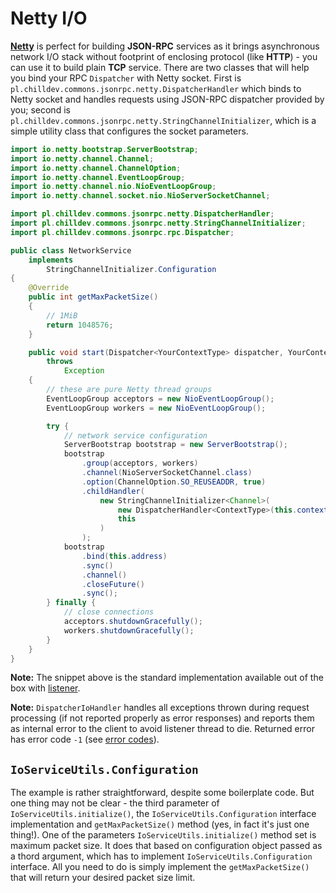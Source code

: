<!---
# This file is part of the ChillDev-Commons.
#
# @license http://mit-license.org/ The MIT license
# @copyright 2016 © by Rafał Wrzeszcz - Wrzasq.pl.
-->

# Netty I/O

[**Netty**](http://netty.io) is perfect for building **JSON-RPC** services as it brings asynchronous network I/O stack without footprint of enclosing protocol (like **HTTP**) - you can use it to build plain **TCP** service. There are two classes that will help you bind your RPC `Dispatcher` with Netty socket. First is `pl.chilldev.commons.jsonrpc.netty.DispatcherHandler` which binds to Netty socket and handles requests using JSON-RPC dispatcher provided by you; second is `pl.chilldev.commons.jsonrpc.netty.StringChannelInitializer`, which is a simple utility class that configures the socket parameters.

```java
import io.netty.bootstrap.ServerBootstrap;
import io.netty.channel.Channel;
import io.netty.channel.ChannelOption;
import io.netty.channel.EventLoopGroup;
import io.netty.channel.nio.NioEventLoopGroup;
import io.netty.channel.socket.nio.NioServerSocketChannel;

import pl.chilldev.commons.jsonrpc.netty.DispatcherHandler;
import pl.chilldev.commons.jsonrpc.netty.StringChannelInitializer;
import pl.chilldev.commons.jsonrpc.rpc.Dispatcher;

public class NetworkService
    implements
        StringChannelInitializer.Configuration
{
    @Override
    public int getMaxPacketSize()
    {
        // 1MiB
        return 1048576;
    }

    public void start(Dispatcher<YourContextType> dispatcher, YourContextType context)
        throws
            Exception
    {
        // these are pure Netty thread groups
        EventLoopGroup acceptors = new NioEventLoopGroup();
        EventLoopGroup workers = new NioEventLoopGroup();

        try {
            // network service configuration
            ServerBootstrap bootstrap = new ServerBootstrap();
            bootstrap
                .group(acceptors, workers)
                .channel(NioServerSocketChannel.class)
                .option(ChannelOption.SO_REUSEADDR, true)
                .childHandler(
                    new StringChannelInitializer<Channel>(
                        new DispatcherHandler<ContextType>(this.context, this.dispatcher),
                        this
                    )
                );
            bootstrap
                .bind(this.address)
                .sync()
                .channel()
                .closeFuture()
                .sync();
        } finally {
            // close connections
            acceptors.shutdownGracefully();
            workers.shutdownGracefully();
        }
    }
}
```

**Note:** The snippet above is the standard implementation available out of the box with <a href="./listener.html">listener</a>.

**Note:** `DispatcherIoHandler` handles all exceptions thrown during request processing (if not reported properly as error responses) and reports them as internal error to the client to avoid listener thread to die. Returned error has error code `-1` (see <a href="./rpc.html">error codes</a>).

## `IoServiceUtils.Configuration`

The example is rather straightforward, despite some boilerplate code. But one thing may not be clear - the third parameter of `IoServiceUtils.initialize()`, the `IoServiceUtils.Configuration` interface implementation and `getMaxPacketSize()` method (yes, in fact it's just one thing!). One of the parameters `IoServiceUtils.initialize()` method set is maximum packet size. It does that based on configuration object passed as a thord argument, which has to implement `IoServiceUtils.Configuration` interface. All you need to do is simply implement the `getMaxPacketSize()` that will return your desired packet size limit.
